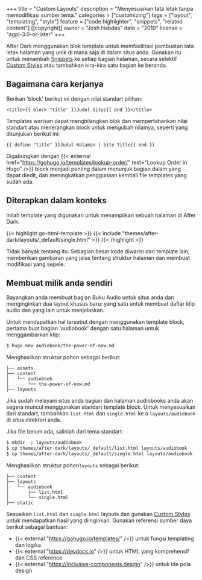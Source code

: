 +++
title = "Custom Layouts"
description = "Menyesuaikan tata letak tanpa memodifikasi sumber tema."
categories = ["customizing"]
tags = ["layout", "templating", "style"]
feature = ["code highlighter", "snippets", "related content"]
[[copyright]]
  owner = "Josh Habdas"
  date = "2019"
  license = "agpl-3.0-or-later"
+++

After Dark menggunakan blok template untuk memfasilitasi pembuatan tata letak halaman yang unik di mana saja di dalam situs anda. Gunakan itu untuk menambah [Snippets](../snippets) ke setiap bagian halaman, secara selektif [Custom Styles](../custom-styles) atau tambahkan kira-kira satu bagian ke beranda.

## Bagaimana cara kerjanya

Berikan 'block' berikut ini dengan nilai standart pilihan:

```go-html-template
<title>{{ block "title" }}Judul Situs{{ end }}</title>
```

Templates warisan dapat menghilangkan blok dan mempertahankan nilai standart atau menerangkan block untuk mengubah nilainya, seperti yang ditunjukan berikut ini:

```go-html-template
{{ define "title" }}Judul Halaman | Site Title{{ end }}
```

Digabungkan dengan {{< external href="https://gohugo.io/templates/lookup-order/" text="Lookup Order in Hugo" />}} block menjadi penting dalam menunjuk bagian dalam yang dapat diedit, dan meningkatkan penggunaan kembali file templates yang sudah ada.

## Diterapkan dalam konteks

Inilah template yang digunakan untuk menampilkan sebuah halaman di After Dark:

{{< highlight go-html-template >}}
{{< include "themes/after-dark/layouts/_default/single.html" >}}
{{< /highlight >}}

Tidak banyak tentang itu. Sebagian besar kode diwarisi dari template lain, memberikan gambaran yang jelas tentang struktur halaman dan membuat modifikasi yang sepele.

## Membuat milik anda sendiri

Bayangkan anda membuat bagian Buku Audio untuk situs anda dan menginginkan dua layout khusus baru: yang satu untuk membuat daftar klip audio dan yang lain untuk menjelaskan.

Untuk mendapatkan hal tersebut dengan menggunakan template block, pertama buat bagian 'audiobook' dengan satu halaman untuk menggambarkan klip:

```sh
$ hugo new audiobook/the-power-of-now.md
```

Menghasilkan struktur pohon sebagai berikut:

```
├── assets
├── content
│   └── audiobook
│       └── the-power-of-now.md
├── layouts
```

Jika sudah melayani situs anda bagian dan halaman audiobooks anda akan segera muncul menggunakan standart template block. Untuk menyesuaikan dari standart, tambahkan `list.html` dan `single.html` ke a `layouts/audiobook` di situs direktori anda.

Jika file belum ada, salinlah dari tema standart:

```sh
$ mkdir -p layouts/audiobook
$ cp themes/after-dark/layouts/_default/list.html layouts/audiobook
$ cp themes/after-dark/layouts/_default/single.html layouts/audiobook
```

Menghasilkan struktur pohon`layouts` sebagai berikut:

```
├── content
├── layouts
│   └── audiobook
│       ├── list.html
│       └── single.html
├── static
```

Sesuaikan `list.html` dan `single.html` layouts dan gunakan [Custom Styles](../custom-styles) untuk mendapatkan hasil yang diinginkan. Gunakan referensi sumber daya berikut sebagai bantuan:

- {{< external "https://gohugo.io/templates/" />}} untuk fungsi templating dan logika
- {{< external "https://devdocs.io" />}} untuk HTML yang komprehensif dan CSS reference
- {{< external "https://inclusive-components.design" />}} untuk ide pola design
